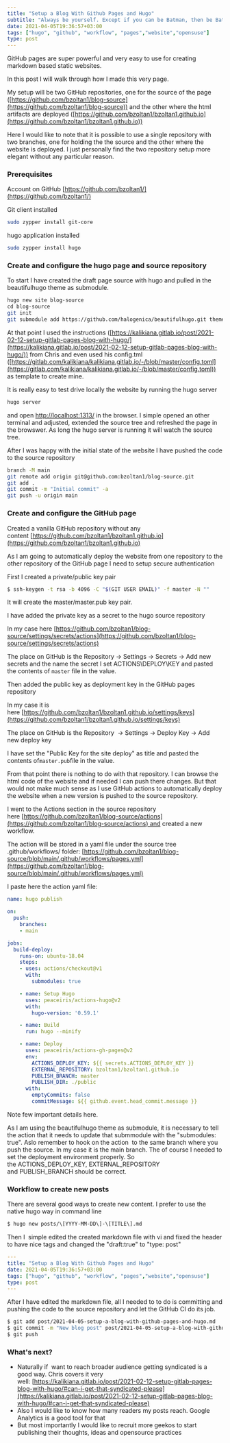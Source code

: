 ```yaml
---
title: "Setup a Blog With Github Pages and Hugo"
subtitle: "Always be yourself. Except if you can be Batman, then be Batman!"
date: 2021-04-05T19:36:57+03:00
tags: ["hugo", "github", "workflow", "pages","website","opensuse"]
type: post
---
```

GitHub pages are super powerful and very easy to use for creating markdown based static websites.

In this post I will walk through how I made this very page.

My setup will be two GitHub repositories, one for the source of the page ([https://github.com/bzoltan1/blog-source](https://github.com/bzoltan1/blog-source)) and the other where the html artifacts are deployed ([https://github.com/bzoltan1/bzoltan1.github.io](https://github.com/bzoltan1/bzoltan1.github.io))

Here I would like to note that it is possible to use a single repository with two branches, one for holding the the source and the other where the website is deployed. I just personally find the two repository setup more elegant without any particular reason.

### Prerequisites 

Account on GitHub [https://github.com/bzoltan1/](https://github.com/bzoltan1/)

Git client installed

```bash
sudo zypper install git-core
```

hugo application installed

```bash
sudo zypper install hugo
```

### Create and configure the hugo page and source repository

To start I have created the draft page source with hugo and pulled in the beautifulhugo theme as submodule.

```bash
hugo new site blog-source
cd blog-source
git init
git submodule add https://github.com/halogenica/beautifulhugo.git themes/beautifulhugo
```

At that point I used the instructions ([https://kalikiana.gitlab.io/post/2021-02-12-setup-gitlab-pages-blog-with-hugo/](https://kalikiana.gitlab.io/post/2021-02-12-setup-gitlab-pages-blog-with-hugo/)) from Chris and even used his config.tml ([https://gitlab.com/kalikiana/kalikiana.gitlab.io/-/blob/master/config.toml](https://gitlab.com/kalikiana/kalikiana.gitlab.io/-/blob/master/config.toml)) as template to create mine.

It is really easy to test drive locally the website by running the hugo server

```bash
hugo server
```

and open [http://localhost:1313/](http://localhost:1313/) in the browser. I simple opened an other terminal and adjusted, extended the source tree and refreshed the page in the browswer. As long the hugo server is running it will watch the source tree.

After I was happy with the initial state of the website I have pushed the code to the source repository

```bash
branch -M main
git remote add origin git@github.com:bzoltan1/blog-source.git
git add .
git commit -m "Initial commit" -a
git push -u origin main
```

### Create and configure the GitHub page

Created a vanilla GitHub repository without any content [https://github.com/bzoltan1/bzoltan1.github.io](https://github.com/bzoltan1/bzoltan1.github.io)

As I am going to automatically deploy the website from one repository to the other repository of the GitHub page I need to setup secure authentication

First I created a private/public key pair

```bash
$ ssh-keygen -t rsa -b 4096 -C "$(GIT USER EMAIL)" -f master -N ""
```

It will create the master/master.pub key pair.

I have added the private key as a secret to the hugo source repository

In my case here [https://github.com/bzoltan1/blog-source/settings/secrets/actions](https://github.com/bzoltan1/blog-source/settings/secrets/actions)

The place on GitHub is the Repository -> Settings -> Secrets -> Add new secrets and the name the secret I set ACTIONS\DEPLOY\KEY and pasted the contents of `master` file in the value.

Then added the public key as deployment key in the GitHub pages repository

In my case it is here [https://github.com/bzoltan1/bzoltan1.github.io/settings/keys](https://github.com/bzoltan1/bzoltan1.github.io/settings/keys)

The place on GitHub is the Repository  -> Settings -> Deploy Key -> Add new deploy key 

I have set the "Public Key for the site deploy" as title and pasted the contents of`master.pub`file in the value.

From that point there is nothing to do with that repository. I can browse the html code of the website and if needed I can push there changes. But that would not make much sense as I use GitHub actions to automatically deploy the website when a new version is pushed to the source repository.

I went to the Actions section in the source repository here [https://github.com/bzoltan1/blog-source/actions](https://github.com/bzoltan1/blog-source/actions) and created a new workflow.

The action will be stored in a yaml file under the source tree .github/workflows/ folder: [https://github.com/bzoltan1/blog-source/blob/main/.github/workflows/pages.yml](https://github.com/bzoltan1/blog-source/blob/main/.github/workflows/pages.yml)

I paste here the action yaml file:
```yaml
name: hugo publish

on:
  push:
    branches:
    - main

jobs:
  build-deploy:
    runs-on: ubuntu-18.04
    steps:
    - uses: actions/checkout@v1
      with:
        submodules: true

    - name: Setup Hugo
      uses: peaceiris/actions-hugo@v2
      with:
        hugo-version: '0.59.1'

    - name: Build
      run: hugo --minify

    - name: Deploy
      uses: peaceiris/actions-gh-pages@v2
      env:
        ACTIONS_DEPLOY_KEY: ${{ secrets.ACTIONS_DEPLOY_KEY }}
        EXTERNAL_REPOSITORY: bzoltan1/bzoltan1.github.io
        PUBLISH_BRANCH: master
        PUBLISH_DIR: ./public
      with:
        emptyCommits: false
        commitMessage: ${{ github.event.head_commit.message }}
```

Note few important details here. 

As I am using the beautifulhugo theme as submodule, it is necessary to tell the action that it needs to update that submmodule with the "submodules: true". Aslo remember to hook on the action  to the same branch where you push the source. In my case it is the main branch. The of course I needed to set the deployment environment properly. So the ACTIONS\_DEPLOY\_KEY, EXTERNAL\_REPOSITORY and PUBLISH\_BRANCH should be correct.

### Workflow to create new posts

There are several good ways to create new content. I prefer to use the native hugo way in command line

```bash
$ hugo new posts/\[YYYY-MM-DD\]-\[TITLE\].md
```

Then I  simple edited the created markdown file with vi and fixed the header to have nice tags and changed the "draft:true" to "type: post"

```yaml
---  
title: "Setup a Blog With Github Pages and Hugo"  
date: 2021-04-05T19:36:57+03:00  
tags: ["hugo", "github", "workflow", "pages","website","opensuse"]  
type: post  
---
```

After I have edited the markdown file, all I needed to to do is committing and pushing the code to the source repository and let the GitHub CI do its job. 

```bash
$ git add post/2021-04-05-setup-a-blog-with-github-pages-and-hugo.md
$ git commit -m "New blog post" post/2021-04-05-setup-a-blog-with-github-pages-and-hugo.md
$ git push
```

### What's next?

*   Naturally if  want to reach broader audience getting syndicated is a good way. Chris covers it very well: [https://kalikiana.gitlab.io/post/2021-02-12-setup-gitlab-pages-blog-with-hugo/#can-i-get-that-syndicated-please](https://kalikiana.gitlab.io/post/2021-02-12-setup-gitlab-pages-blog-with-hugo/#can-i-get-that-syndicated-please)
*   Also I would like to know how many readers my posts reach. Google Analytics is a good tool for that
*   But most importantly I would like to recruit more geekos to start publishing their thoughts, ideas and opensource practices
